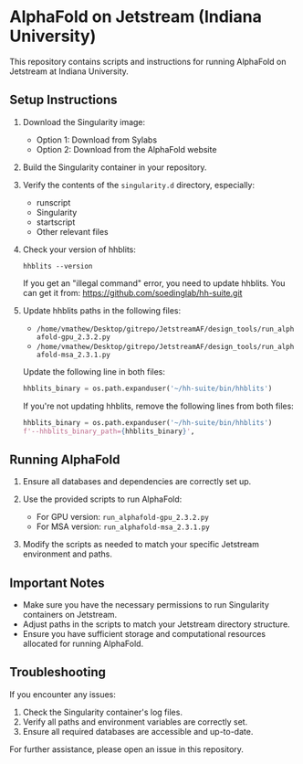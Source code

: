 # AlphaFold on Jetstream (Indiana University)

This repository contains scripts and instructions for running AlphaFold on Jetstream at Indiana University.

## Setup Instructions

1. Download the Singularity image:
   - Option 1: Download from Sylabs
   - Option 2: Download from the AlphaFold website

2. Build the Singularity container in your repository.

3. Verify the contents of the `singularity.d` directory, especially:
   - runscript
   - Singularity
   - startscript
   - Other relevant files

4. Check your version of hhblits:
   ```
   hhblits --version
   ```
   If you get an "illegal command" error, you need to update hhblits. You can get it from:
   https://github.com/soedinglab/hh-suite.git

5. Update hhblits paths in the following files:
   - `/home/vmathew/Desktop/gitrepo/JetstreamAF/design_tools/run_alphafold-gpu_2.3.2.py`
   - `/home/vmathew/Desktop/gitrepo/JetstreamAF/design_tools/run_alphafold-msa_2.3.1.py`

   Update the following line in both files:
   ```python
   hhblits_binary = os.path.expanduser('~/hh-suite/bin/hhblits')
   ```

   If you're not updating hhblits, remove the following lines from both files:
   ```python
   hhblits_binary = os.path.expanduser('~/hh-suite/bin/hhblits')
   f'--hhblits_binary_path={hhblits_binary}',
   ```

## Running AlphaFold

1. Ensure all databases and dependencies are correctly set up.

2. Use the provided scripts to run AlphaFold:
   - For GPU version: `run_alphafold-gpu_2.3.2.py`
   - For MSA version: `run_alphafold-msa_2.3.1.py`

3. Modify the scripts as needed to match your specific Jetstream environment and paths.

## Important Notes

- Make sure you have the necessary permissions to run Singularity containers on Jetstream.
- Adjust paths in the scripts to match your Jetstream directory structure.
- Ensure you have sufficient storage and computational resources allocated for running AlphaFold.

## Troubleshooting

If you encounter any issues:
1. Check the Singularity container's log files.
2. Verify all paths and environment variables are correctly set.
3. Ensure all required databases are accessible and up-to-date.

For further assistance, please open an issue in this repository.